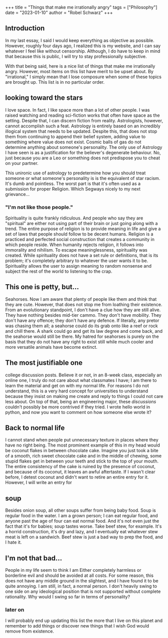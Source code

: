 +++
title =  "Things that make me irrationally angry"
tags = ["Philosophy"]
date = "2023-01-10"
author = "Robel Schwarz"
+++

## Introduction

In my last essay, I said I would keep everything as objective as possible. However, roughly four days ago, I realized this is my website, and I can say whatever I feel like without censorship.  Although, I do have to keep in mind that because this is public, I will try to stay professionally subjective.

With that being said, here is a nice list of things that make me irrationally angry. However, most items on this list have merit to be upset about. By "irrational," I simply mean that I lose composure when some of these topics are brought up. This list is in no particular order.

## looking toward the stars

I love space. In fact, I like space more than a lot of other people. I was raised watching and reading sci-fiction works that often have space as the setting. Despite that, I can discern fiction from reality. Astrologists, however, cannot accomplish such a feat. Astrology is entirely based on an incredibly illogical system that needs to be updated. Despite this, that does not stop them from continuing to append their belief system, adding value to something where value does not exist. Cosmic balls of gas do not determine anything about someone's personality. The only use of Astrology I have seen is as a justification for the believer's degenerate behaviour. No, just because you are a Leo or something does not predispose you to cheat on your partner. 

This unironic use of astrology to predetermine how you should treat someone or what someone's personality is is the equivalent of star racism. It's dumb and pointless. The worst part is that it's often used as a submission for proper Religion. Which Segways nicely to my next grievance...

### "I'm not like those people."

Spirituality is quite frankly ridiculous. And people who say they are "spiritual" are either not using part of their brain or just going along with a trend. The entire purpose of religion is to provide meaning in life and give a set of laws that people should follow to be decent humans. Religion is a practiced and perfected social construction that creates a community in which people reside. When humanity rejects religion, it follows into immorality and nihilism. To escape meaninglessness, spirituality was created. While spirituality does not have a set rule or definitions, that is its problem; it's completely arbitrary to whatever the user wants it to be. Spirituality allows the user to assign meaning to random nonsense and subject the rest of the world to listening to the crap.

## This one is petty, but...

Seahorses. Now I am aware that plenty of people like them and think that they are cute. However, that does not stop me from loathing their existence. From an evolutionary standpoint, I don't have a clue how they are still alive. They have nothing besides mid-tier cammo. They don't have mobility. They don't have any offence; they don't have any defence. If literally, any pretor was chasing them all; a seahorse could do its grab onto like a reef or rock and chill there. A shark could go and get its law degree and come back, and the seahorse would still be there. My hatred for seahorses is purely on the basis that they do not have any right to exist still while much cooler and more versatile animals have become extinct. 

## The most justifiable one

college discussion posts. Believe it or not, in an 8-week class, especially an online one, I truly do not care about what classmates I have; I am there to learn the material and get on with my normal life. For reasons I do not understand, this is a very hard concept for universities to understand because they insist on making me create and reply to things I could not care less about. On top of that, being an engineering major, these _discussions_ couldn't possibly be more contrived if they tried. I wrote hello world in python, and now you want to comment on how someone else wrote it?

## Back to normal life

I cannot stand when people put unnecessary texture in places where they have no right being. The most prominent example of this in my head would be coconut flakes in between chocolate cake. Imagine you just took a bite of a smooth, rich sweet chocolate cake and in the middle of chewing, some stupid flakes get in between your teeth and stick to the top of your mouth. The entire consistency of the cake is ruined by the presence of coconut, and because of its coconut, it leaves an awful aftertaste. If I wasn't clear before, I detest coconut and didn't want to retire an entire entry for it. However, I will write an entry for 

## soup
Besides onion soup, all other soups suffer from being baby food. Soup is regular food in the water. I am a grown person; I can eat regular food, and anyone past the age of four can eat normal food. And it's not even just the fact that it's for babies; soup tastes worse. Take beef stew, for example. It's a horrid construction, it's dry and lazy, and I eventually eat whatever stew meat is left on a sandwich. Beef stew is just a bad way to prep the food, and I hate it.



## I'm not that bad...

People in my life seem to think I am Either completely harmless or borderline evil and should be avoided at all costs. For some reason, this does not have any middle ground in the slightest, and I have found it to be quite annoying. I am still, in fact, a normal person. I don't heavily swing to one side on any ideological position that is not supported without complete rationality. Why would I swing so far in terms of personality?

### later on 
I will probably end up updating this list the more that I live on this planet and remember to add things or discover new things that I wish God would remove from existence.